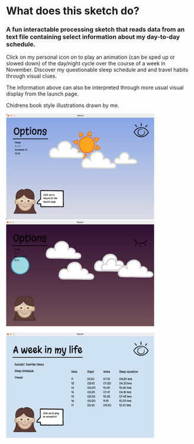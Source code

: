 # What does this sketch do?

### A fun interactable processing sketch that reads data from an text file containing select information about my day-to-day schedule.
Click on my personal icon on to play an animation (can be sped up or slowed down) of the day/night cycle over the course of a week in November.
Discover my questionable sleep schedule and and travel habits through visual clues.

The information above can also be interpreted through more usual visual display from the launch page.

Chidrens book style illustrations drawn by me.

<p float="left">
  <img src="Sketch Screenshot 1.png" width="400">
  <img src="Sketch Screenshot 2.png" width="400">
</p>

<p float="left">
    <img src="Sketch Screenshot.png" width="400">
</p>

